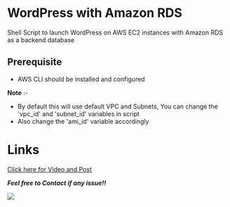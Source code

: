 # WordPress with Amazon RDS

Shell Script to launch WordPress on AWS EC2 instances with Amazon RDS as a backend database

## Prerequisite
- AWS CLI should be installed and configured

**Note** :-
- By default this will use default VPC and Subnets, You can change the 'vpc_id' and 'subnet_id' variables in script
- Also change the 'ami_id' variable accordingly

# Links

[Click here for Video and Post](https://www.linkedin.com/in/amanjhagrolia143)

***Feel free to Contact if any issue!!***

<a href="https://www.linkedin.com/in/amanjhagrolia143" target="_blank"> <img src="https://img.shields.io/badge/LinkedIn-0077B5?style=for-the-badge&logo=linkedin&logoColor=white" /> </a>
